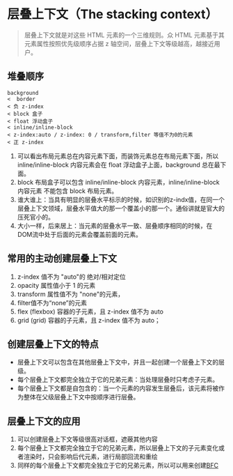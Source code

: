 
# 层叠上下文（The stacking context）
> 层叠上下文就是对这些 HTML 元素的一个三维规则。众 HTML 元素基于其元素属性按照优先级顺序占据 z 轴空间，层叠上下文等级越高，越接近用户。

## 堆叠顺序

```
background 
<  border  
< 负 z-index 
< block 盒子 
< float 浮动盒子 
< inline/inline-block 
< z-index:auto / z-index: 0 / transform,filter 等值不为0的元素
< 正 z-index
```

1. 可以看出布局元素总在内容元素下面，而装饰元素总在布局元素下面，所以 inline/inline-block 内容元素会在 float 浮动盒子上面，background 总在最下面。
2. block 布局盒子可以包含 inline/inline-block 内容元素，inline/inline-block 内容元素 不能包含 block 布局元素。
3. 谁大谁上：当具有明显的层叠水平标示的时候，如识别的z-indx值，在同一个层叠上下文领域，层叠水平值大的那一个覆盖小的那一个。通俗讲就是官大的压死官小的。
4. 大小一样，后来居上：当元素的层叠水平一致、层叠顺序相同的时候，在DOM流中处于后面的元素会覆盖前面的元素。


## 常用的主动创建层叠上下文
1. z-index 值不为 "auto"的 绝对/相对定位
2. opacity 属性值小于 1 的元素
3. transform 属性值不为 "none"的元素，
4. filter值不为“none”的元素
5. flex (flexbox) 容器的子元素，且 z-index 值不为 auto
6. grid (grid) 容器的子元素，且 z-index 值不为 auto；

## 创建层叠上下文的特点
- 层叠上下文可以包含在其他层叠上下文中，并且一起创建一个层叠上下文的层级。
- 每个层叠上下文都完全独立于它的兄弟元素：当处理层叠时只考虑子元素。
- 每个层叠上下文都是自包含的：当一个元素的内容发生层叠后，该元素将被作为整体在父级层叠上下文中按顺序进行层叠。

## 层叠上下文的应用
1. 可以创建层叠上下文等级很高对话框，遮蔽其他内容
2. 每个层叠上下文都完全独立于它的兄弟元素，所以层叠上下文的子元素变化或者渲染时，只会影响后代元素，进行局部回流和重绘
3. 同样的每个层叠上下文都完全独立于它的兄弟元素，所以可以用来创建[BFC](https://www.tomz.club/blog/md/Browser/Css/2020-04/190402.md)



